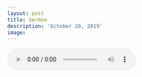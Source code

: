 ```yaml
---
layout: post
title: Sermon
description: 'October 20, 2019'
image:
---
```


<audio controls>
  <source src="http://docs.google.com/uc?export=open&id=1-vZs1sMrbg9xCq3TgfehAxOydokVuDFU" type="audio/mp3">
Your browser does not support the audio element.
</audio>
